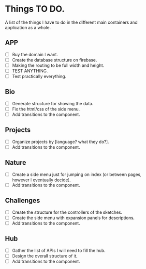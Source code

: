 
# Things TO DO.

A list of the things I have to do in the different main containers and application as a whole.

## APP

- [ ] Buy the domain I want.
- [ ] Create the database structure on firebase.
- [ ] Making the routing to be full width and height.
- [ ] TEST ANYTHING.
- [ ] Test practically everything.

## Bio

 - [ ] Generate structure for showing the data.
 - [ ] Fix the html/css of the side menu.
 - [ ] Add transitions to the component.

## Projects

 - [ ] Organize projects by [language? what they do?].
 - [ ] Add transitions to the component.

## Nature

 - [ ] Create a side menu just for jumping on index (or between pages, however I eventually decide).
 - [ ] Add transitions to the component.

## Challenges

 - [ ] Create the structure for the controllers of the sketches.
 - [ ] Create the side menu with expansion panels for descriptions.
 - [ ] Add transitions to the component.

## Hub

 - [ ] Gather the list of APIs I will need to fill the hub.
 - [ ] Design the overall structure of it.
 - [ ] Add transitions to the component.